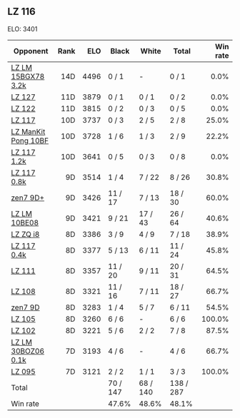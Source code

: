 ## LZ 116 ##

ELO: 3401

Opponent | Rank | ELO | Black | White | Total | Win rate
---------|-----:|----:|-------|-------|-------|-------:
[LZ LM 15BGX78 3.2k](LZ%20LM%2015BGX78%203.2k.md) | 14D | 4496 | 0 / 1 | - | 0 / 1 | 0.0%
[LZ 127](LZ%20127.md) | 11D | 3879 | 0 / 1 | 0 / 1 | 0 / 2 | 0.0%
[LZ 122](LZ%20122.md) | 11D | 3815 | 0 / 2 | 0 / 3 | 0 / 5 | 0.0%
[LZ 117](LZ%20117.md) | 10D | 3737 | 0 / 3 | 2 / 5 | 2 / 8 | 25.0%
[LZ ManKit Pong 10BF](LZ%20ManKit%20Pong%2010BF.md) | 10D | 3728 | 1 / 6 | 1 / 3 | 2 / 9 | 22.2%
[LZ 117 1.2k](LZ%20117%201.2k.md) | 10D | 3641 | 0 / 5 | 0 / 3 | 0 / 8 | 0.0%
[LZ 117 0.8k](LZ%20117%200.8k.md) | 9D | 3514 | 1 / 4 | 7 / 22 | 8 / 26 | 30.8%
[zen7 9D+](zen7%209D+.md) | 9D | 3426 | 11 / 17 | 7 / 13 | 18 / 30 | 60.0%
[LZ LM 10BE08](LZ%20LM%2010BE08.md) | 9D | 3421 | 9 / 21 | 17 / 43 | 26 / 64 | 40.6%
[LZ ZQ i8](LZ%20ZQ%20i8.md) | 8D | 3386 | 3 / 9 | 4 / 9 | 7 / 18 | 38.9%
[LZ 117 0.4k](LZ%20117%200.4k.md) | 8D | 3377 | 5 / 13 | 6 / 11 | 11 / 24 | 45.8%
[LZ 111](LZ%20111.md) | 8D | 3357 | 11 / 20 | 9 / 11 | 20 / 31 | 64.5%
[LZ 108](LZ%20108.md) | 8D | 3321 | 11 / 16 | 7 / 11 | 18 / 27 | 66.7%
[zen7 9D](zen7%209D.md) | 8D | 3283 | 1 / 4 | 5 / 7 | 6 / 11 | 54.5%
[LZ 105](LZ%20105.md) | 8D | 3260 | 6 / 6 | - | 6 / 6 | 100.0%
[LZ 102](LZ%20102.md) | 8D | 3221 | 5 / 6 | 2 / 2 | 7 / 8 | 87.5%
[LZ LM 30BOZ06 0.1k](LZ%20LM%2030BOZ06%200.1k.md) | 7D | 3193 | 4 / 6 | - | 4 / 6 | 66.7%
[LZ 095](LZ%20095.md) | 7D | 3121 | 2 / 2 | 1 / 1 | 3 / 3 | 100.0%
Total | | | 70 / 147 | 68 / 140 | 138 / 287 | 
Win rate| | | 47.6% | 48.6% | 48.1% | 
